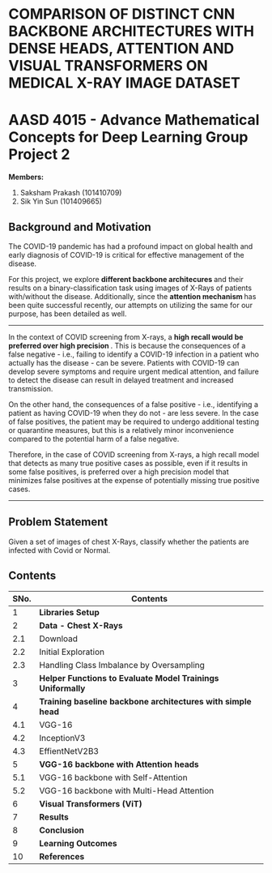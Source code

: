 # <b>  COMPARISON OF DISTINCT CNN BACKBONE ARCHITECTURES WITH DENSE HEADS, ATTENTION AND VISUAL TRANSFORMERS ON MEDICAL X-RAY IMAGE DATASET  </b>
# AASD 4015 - Advance Mathematical Concepts for Deep Learning Group Project 2

<b>Members:</b> 
1. Saksham Prakash (101410709) 
2. Sik Yin Sun (101409665)

## Background and Motivation

The COVID-19 pandemic has had a profound impact on global health and early diagnosis of COVID-19 is critical for effective management of the disease.

For this project, we explore <b> different backbone architecures </b> and their results on a binary-classification task using images of X-Rays of patients with/without the disease. 
Additionally, since the <b> attention mechanism </b> has been quite successful recently, our attempts on utilizing the same for our purpose, has been detailed as well.

---

In the context of COVID screening from X-rays, a <b> high recall would be preferred over high precision </b>. This is because the consequences of a false negative - i.e., failing to identify a COVID-19 infection in a patient who actually has the disease - can be severe. Patients with COVID-19 can develop severe symptoms and require urgent medical attention, and failure to detect the disease can result in delayed treatment and increased transmission.

On the other hand, the consequences of a false positive - i.e., identifying a patient as having COVID-19 when they do not - are less severe. In the case of false positives, the patient may be required to undergo additional testing or quarantine measures, but this is a relatively minor inconvenience compared to the potential harm of a false negative.

Therefore, in the case of COVID screening from X-rays, a high recall model that detects as many true positive cases as possible, even if it results in some false positives, is preferred over a high precision model that minimizes false positives at the expense of potentially missing true positive cases.

---

## Problem Statement
Given a set of images of chest X-Rays, classify whether the patients are infected with Covid or Normal.

## Contents
| SNo. | Contents
| -------- | -------- 
| 1 | <b> Libraries Setup </b> 
| 2 | <b> Data - Chest X-Rays </b>
| 2.1 | Download 
| 2.2 | Initial Exploration 
| 2.3 | Handling Class Imbalance by Oversampling
| 3 | <b> Helper Functions to Evaluate Model Trainings Uniformally </b>
| 4 | <b> Training baseline backbone architectures with simple head </b>
| 4.1 | VGG-16
| 4.2 | InceptionV3 
| 4.3 | EffientNetV2B3  
| 5 | <b> VGG-16 backbone with Attention heads </b>
| 5.1 | VGG-16 backbone with Self-Attention 
| 5.2 | VGG-16 backbone with Multi-Head Attention 
| 6 | <b> Visual Transformers (ViT) </b>
| 7 | <b> Results </b>
| 8 | <b> Conclusion </b>
| 9 | <b> Learning Outcomes </b> 
| 10 | <b> References </b> 



